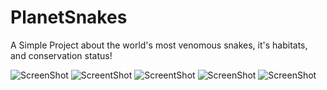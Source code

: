 # PlanetSnakes

A Simple Project about the world's most venomous snakes, it's habitats, and conservation status!

![ScreenShot](https://lh3.googleusercontent.com/U6ZW_uka-VxNMg66mdX9HS7hUFkyRD0wB7zFHNdkrcfXpuxfeomJ7rzenGaekLEKLbE=w720-h310-rw)  ![ScreentShot](https://lh3.googleusercontent.com/OAx1lS3peZbyf50jEXvlBSNGL-SM0AO92RFhvyi2l5L4pWf5aj8yaHSoS7x7cp-UyK63=w720-h310-rw) ![ScreentShot](https://lh3.googleusercontent.com/7STDhHyJ4vSNE9TcZpVtox7Vlk5t-qwUHIzDnI_PMugSwn7qri_Vc5p-yfzh6gyi_aQ=w720-h310-rw)  ![ScreenShot](https://lh3.googleusercontent.com/EPmL0HlkzILMigBPXvyUhpcEV7yIg1IUb2YWSsI94OaI1weyRUr4jMkE49rA_ZbvarM=w720-h310-rw)   ![ScreenShot](https://lh3.googleusercontent.com/sxJUFhz2Qs5GIHUKoprckmCDeUSX4OBX9Tw40w5Wj_4iz93DqLMknObGOlQ-77RbsiDo=w720-h310-rw)
